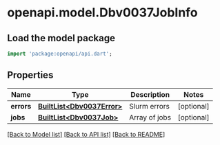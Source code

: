 # openapi.model.Dbv0037JobInfo

## Load the model package
```dart
import 'package:openapi/api.dart';
```

## Properties
Name | Type | Description | Notes
------------ | ------------- | ------------- | -------------
**errors** | [**BuiltList&lt;Dbv0037Error&gt;**](Dbv0037Error.md) | Slurm errors | [optional] 
**jobs** | [**BuiltList&lt;Dbv0037Job&gt;**](Dbv0037Job.md) | Array of jobs | [optional] 

[[Back to Model list]](../README.md#documentation-for-models) [[Back to API list]](../README.md#documentation-for-api-endpoints) [[Back to README]](../README.md)


